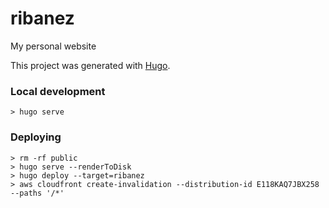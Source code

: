 # ribanez
My personal website

This project was generated with [Hugo](https://gohugo.io).

### Local development
```
> hugo serve
```


### Deploying
```
> rm -rf public
> hugo serve --renderToDisk
> hugo deploy --target=ribanez
> aws cloudfront create-invalidation --distribution-id E118KAQ7JBX258 --paths '/*'
```

